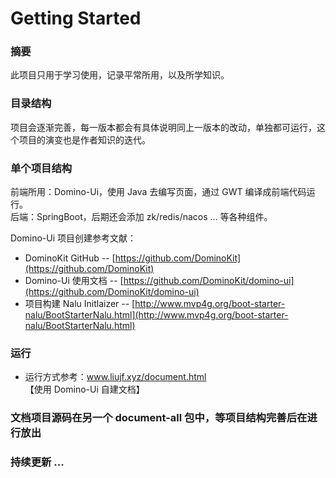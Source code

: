 # Getting Started

### 摘要

此项目只用于学习使用，记录平常所用，以及所学知识。

### 目录结构

项目会逐渐完善，每一版本都会有具体说明同上一版本的改动，单独都可运行，这个项目的演变也是作者知识的迭代。

### 单个项目结构

前端所用：Domino-Ui，使用 Java 去编写页面，通过 GWT 编译成前端代码运行。  
后端：SpringBoot，后期还会添加 zk/redis/nacos ... 等各种组件。

Domino-Ui 项目创建参考文献：

* DominoKit GitHub -- [https://github.com/DominoKit](https://github.com/DominoKit)
* Domino-Ui 使用文档 -- [https://github.com/DominoKit/domino-ui](https://github.com/DominoKit/domino-ui)
* 项目构建 Nalu Initlaizer -- [http://www.mvp4g.org/boot-starter-nalu/BootStarterNalu.html](http://www.mvp4g.org/boot-starter-nalu/BootStarterNalu.html)

### 运行

* 运行方式参考：www.liujf.xyz/document.html 【使用 Domino-Ui 自建文档】

### 文档项目源码在另一个 document-all 包中，等项目结构完善后在进行放出
### 持续更新 ...
